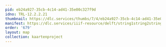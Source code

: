 ```yaml
---
pid: eb24a927-35cb-4c14-ad41-35e00c327f9d
idno: TRL-12.2.2.21
thumbnail: https://dlc.services/thumbs/7/4/eb24a927-35cb-4c14-ad41-35e00c327f9d/full/400,339/0/default.jpg
manifest: https://dlc.services/iiif-resource/delft/string1string2string3/kaartenproject-2007/TRL-12.2.2.21
order: '679'
layout: map
collection: kaartenproject
---
```

